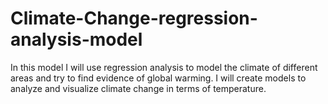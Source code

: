 # Climate-Change-regression-analysis-model
In this model I will use regression analysis to model the climate of different areas and try to find evidence of global warming. I will create models to analyze and visualize climate change in terms of temperature. 